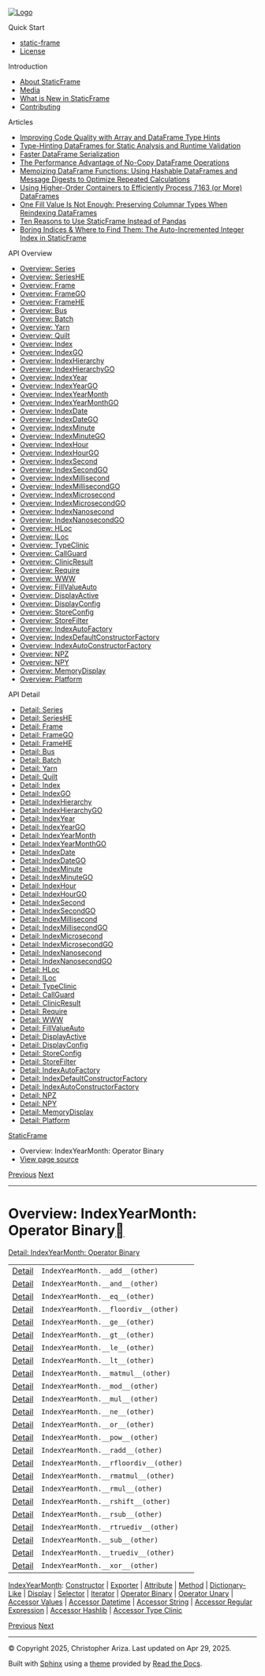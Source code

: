 [![Logo](../_static/sf-logo-web_icon-small.png)](../index.md)

Quick Start

* [static-frame](../readme.md)
* [License](../license.md)

Introduction

* [About StaticFrame](../intro.md)
* [Media](../intro.md#media)
* [What is New in StaticFrame](../new.md)
* [Contributing](../contributing.md)

Articles

* [Improving Code Quality with Array and DataFrame Type Hints](../articles/guard.md)
* [Type-Hinting DataFrames for Static Analysis and Runtime Validation](../articles/ftyping.md)
* [Faster DataFrame Serialization](../articles/serialize.md)
* [The Performance Advantage of No-Copy DataFrame Operations](../articles/no_copy.md)
* [Memoizing DataFrame Functions: Using Hashable DataFrames and Message Digests to Optimize Repeated Calculations](../articles/hash.md)
* [Using Higher-Order Containers to Efficiently Process 7,163 (or More) DataFrames](../articles/uhoc.md)
* [One Fill Value Is Not Enough: Preserving Columnar Types When Reindexing DataFrames](../articles/fill_value.md)
* [Ten Reasons to Use StaticFrame Instead of Pandas](../articles/upgrade.md)
* [Boring Indices & Where to Find Them: The Auto-Incremented Integer Index in StaticFrame](../articles/aiii.md)

API Overview

* [Overview: Series](series.md)
* [Overview: SeriesHE](series_he.md)
* [Overview: Frame](frame.md)
* [Overview: FrameGO](frame_go.md)
* [Overview: FrameHE](frame_he.md)
* [Overview: Bus](bus.md)
* [Overview: Batch](batch.md)
* [Overview: Yarn](yarn.md)
* [Overview: Quilt](quilt.md)
* [Overview: Index](index.md)
* [Overview: IndexGO](index_go.md)
* [Overview: IndexHierarchy](index_hierarchy.md)
* [Overview: IndexHierarchyGO](index_hierarchy_go.md)
* [Overview: IndexYear](index_year.md)
* [Overview: IndexYearGO](index_year_go.md)
* [Overview: IndexYearMonth](index_year_month.md)
* [Overview: IndexYearMonthGO](index_year_month_go.md)
* [Overview: IndexDate](index_date.md)
* [Overview: IndexDateGO](index_date_go.md)
* [Overview: IndexMinute](index_minute.md)
* [Overview: IndexMinuteGO](index_minute_go.md)
* [Overview: IndexHour](index_hour.md)
* [Overview: IndexHourGO](index_hour_go.md)
* [Overview: IndexSecond](index_second.md)
* [Overview: IndexSecondGO](index_second_go.md)
* [Overview: IndexMillisecond](index_millisecond.md)
* [Overview: IndexMillisecondGO](index_millisecond_go.md)
* [Overview: IndexMicrosecond](index_microsecond.md)
* [Overview: IndexMicrosecondGO](index_microsecond_go.md)
* [Overview: IndexNanosecond](index_nanosecond.md)
* [Overview: IndexNanosecondGO](index_nanosecond_go.md)
* [Overview: HLoc](hloc.md)
* [Overview: ILoc](iloc.md)
* [Overview: TypeClinic](type_clinic.md)
* [Overview: CallGuard](call_guard.md)
* [Overview: ClinicResult](clinic_result.md)
* [Overview: Require](require.md)
* [Overview: WWW](www.md)
* [Overview: FillValueAuto](fill_value_auto.md)
* [Overview: DisplayActive](display_active.md)
* [Overview: DisplayConfig](display_config.md)
* [Overview: StoreConfig](store_config.md)
* [Overview: StoreFilter](store_filter.md)
* [Overview: IndexAutoFactory](index_auto_factory.md)
* [Overview: IndexDefaultConstructorFactory](index_default_constructor_factory.md)
* [Overview: IndexAutoConstructorFactory](index_auto_constructor_factory.md)
* [Overview: NPZ](npz.md)
* [Overview: NPY](npy.md)
* [Overview: MemoryDisplay](memory_display.md)
* [Overview: Platform](platform.md)

API Detail

* [Detail: Series](../api_detail/series.md)
* [Detail: SeriesHE](../api_detail/series_he.md)
* [Detail: Frame](../api_detail/frame.md)
* [Detail: FrameGO](../api_detail/frame_go.md)
* [Detail: FrameHE](../api_detail/frame_he.md)
* [Detail: Bus](../api_detail/bus.md)
* [Detail: Batch](../api_detail/batch.md)
* [Detail: Yarn](../api_detail/yarn.md)
* [Detail: Quilt](../api_detail/quilt.md)
* [Detail: Index](../api_detail/index.md)
* [Detail: IndexGO](../api_detail/index_go.md)
* [Detail: IndexHierarchy](../api_detail/index_hierarchy.md)
* [Detail: IndexHierarchyGO](../api_detail/index_hierarchy_go.md)
* [Detail: IndexYear](../api_detail/index_year.md)
* [Detail: IndexYearGO](../api_detail/index_year_go.md)
* [Detail: IndexYearMonth](../api_detail/index_year_month.md)
* [Detail: IndexYearMonthGO](../api_detail/index_year_month_go.md)
* [Detail: IndexDate](../api_detail/index_date.md)
* [Detail: IndexDateGO](../api_detail/index_date_go.md)
* [Detail: IndexMinute](../api_detail/index_minute.md)
* [Detail: IndexMinuteGO](../api_detail/index_minute_go.md)
* [Detail: IndexHour](../api_detail/index_hour.md)
* [Detail: IndexHourGO](../api_detail/index_hour_go.md)
* [Detail: IndexSecond](../api_detail/index_second.md)
* [Detail: IndexSecondGO](../api_detail/index_second_go.md)
* [Detail: IndexMillisecond](../api_detail/index_millisecond.md)
* [Detail: IndexMillisecondGO](../api_detail/index_millisecond_go.md)
* [Detail: IndexMicrosecond](../api_detail/index_microsecond.md)
* [Detail: IndexMicrosecondGO](../api_detail/index_microsecond_go.md)
* [Detail: IndexNanosecond](../api_detail/index_nanosecond.md)
* [Detail: IndexNanosecondGO](../api_detail/index_nanosecond_go.md)
* [Detail: HLoc](../api_detail/hloc.md)
* [Detail: ILoc](../api_detail/iloc.md)
* [Detail: TypeClinic](../api_detail/type_clinic.md)
* [Detail: CallGuard](../api_detail/call_guard.md)
* [Detail: ClinicResult](../api_detail/clinic_result.md)
* [Detail: Require](../api_detail/require.md)
* [Detail: WWW](../api_detail/www.md)
* [Detail: FillValueAuto](../api_detail/fill_value_auto.md)
* [Detail: DisplayActive](../api_detail/display_active.md)
* [Detail: DisplayConfig](../api_detail/display_config.md)
* [Detail: StoreConfig](../api_detail/store_config.md)
* [Detail: StoreFilter](../api_detail/store_filter.md)
* [Detail: IndexAutoFactory](../api_detail/index_auto_factory.md)
* [Detail: IndexDefaultConstructorFactory](../api_detail/index_default_constructor_factory.md)
* [Detail: IndexAutoConstructorFactory](../api_detail/index_auto_constructor_factory.md)
* [Detail: NPZ](../api_detail/npz.md)
* [Detail: NPY](../api_detail/npy.md)
* [Detail: MemoryDisplay](../api_detail/memory_display.md)
* [Detail: Platform](../api_detail/platform.md)

[StaticFrame](../index.md)

* Overview: IndexYearMonth: Operator Binary
* [View page source](../_sources/api_overview/index_year_month-operator_binary.rst.txt)

[Previous](index_year_month-iterator.md "Overview: IndexYearMonth: Iterator")
[Next](index_year_month-operator_unary.md "Overview: IndexYearMonth: Operator Unary")

---

# Overview: IndexYearMonth: Operator Binary[](#overview-indexyearmonth-operator-binary "Link to this heading")

[Detail: IndexYearMonth: Operator Binary](../api_detail/index_year_month-operator_binary.md#api-detail-indexyearmonth-operator-binary)

|  |  |  |
| --- | --- | --- |
| [Detail](../api_detail/index_year_month-operator_binary.md#api-sig-indexyearmonth-add) | `IndexYearMonth.__add__(other)` |  |
| [Detail](../api_detail/index_year_month-operator_binary.md#api-sig-indexyearmonth-and) | `IndexYearMonth.__and__(other)` |  |
| [Detail](../api_detail/index_year_month-operator_binary.md#api-sig-indexyearmonth-eq) | `IndexYearMonth.__eq__(other)` |  |
| [Detail](../api_detail/index_year_month-operator_binary.md#api-sig-indexyearmonth-floordiv) | `IndexYearMonth.__floordiv__(other)` |  |
| [Detail](../api_detail/index_year_month-operator_binary.md#api-sig-indexyearmonth-ge) | `IndexYearMonth.__ge__(other)` |  |
| [Detail](../api_detail/index_year_month-operator_binary.md#api-sig-indexyearmonth-gt) | `IndexYearMonth.__gt__(other)` |  |
| [Detail](../api_detail/index_year_month-operator_binary.md#api-sig-indexyearmonth-le) | `IndexYearMonth.__le__(other)` |  |
| [Detail](../api_detail/index_year_month-operator_binary.md#api-sig-indexyearmonth-lt) | `IndexYearMonth.__lt__(other)` |  |
| [Detail](../api_detail/index_year_month-operator_binary.md#api-sig-indexyearmonth-matmul) | `IndexYearMonth.__matmul__(other)` |  |
| [Detail](../api_detail/index_year_month-operator_binary.md#api-sig-indexyearmonth-mod) | `IndexYearMonth.__mod__(other)` |  |
| [Detail](../api_detail/index_year_month-operator_binary.md#api-sig-indexyearmonth-mul) | `IndexYearMonth.__mul__(other)` |  |
| [Detail](../api_detail/index_year_month-operator_binary.md#api-sig-indexyearmonth-ne) | `IndexYearMonth.__ne__(other)` |  |
| [Detail](../api_detail/index_year_month-operator_binary.md#api-sig-indexyearmonth-or) | `IndexYearMonth.__or__(other)` |  |
| [Detail](../api_detail/index_year_month-operator_binary.md#api-sig-indexyearmonth-pow) | `IndexYearMonth.__pow__(other)` |  |
| [Detail](../api_detail/index_year_month-operator_binary.md#api-sig-indexyearmonth-radd) | `IndexYearMonth.__radd__(other)` |  |
| [Detail](../api_detail/index_year_month-operator_binary.md#api-sig-indexyearmonth-rfloordiv) | `IndexYearMonth.__rfloordiv__(other)` |  |
| [Detail](../api_detail/index_year_month-operator_binary.md#api-sig-indexyearmonth-rmatmul) | `IndexYearMonth.__rmatmul__(other)` |  |
| [Detail](../api_detail/index_year_month-operator_binary.md#api-sig-indexyearmonth-rmul) | `IndexYearMonth.__rmul__(other)` |  |
| [Detail](../api_detail/index_year_month-operator_binary.md#api-sig-indexyearmonth-rshift) | `IndexYearMonth.__rshift__(other)` |  |
| [Detail](../api_detail/index_year_month-operator_binary.md#api-sig-indexyearmonth-rsub) | `IndexYearMonth.__rsub__(other)` |  |
| [Detail](../api_detail/index_year_month-operator_binary.md#api-sig-indexyearmonth-rtruediv) | `IndexYearMonth.__rtruediv__(other)` |  |
| [Detail](../api_detail/index_year_month-operator_binary.md#api-sig-indexyearmonth-sub) | `IndexYearMonth.__sub__(other)` |  |
| [Detail](../api_detail/index_year_month-operator_binary.md#api-sig-indexyearmonth-truediv) | `IndexYearMonth.__truediv__(other)` |  |
| [Detail](../api_detail/index_year_month-operator_binary.md#api-sig-indexyearmonth-xor) | `IndexYearMonth.__xor__(other)` |  |

[IndexYearMonth](index_year_month.md#api-overview-indexyearmonth): [Constructor](index_year_month-constructor.md#api-overview-indexyearmonth-constructor) | [Exporter](index_year_month-exporter.md#api-overview-indexyearmonth-exporter) | [Attribute](index_year_month-attribute.md#api-overview-indexyearmonth-attribute) | [Method](index_year_month-method.md#api-overview-indexyearmonth-method) | [Dictionary-Like](index_year_month-dictionary_like.md#api-overview-indexyearmonth-dictionary-like) | [Display](index_year_month-display.md#api-overview-indexyearmonth-display) | [Selector](index_year_month-selector.md#api-overview-indexyearmonth-selector) | [Iterator](index_year_month-iterator.md#api-overview-indexyearmonth-iterator) | [Operator Binary](#api-overview-indexyearmonth-operator-binary) | [Operator Unary](index_year_month-operator_unary.md#api-overview-indexyearmonth-operator-unary) | [Accessor Values](index_year_month-accessor_values.md#api-overview-indexyearmonth-accessor-values) | [Accessor Datetime](index_year_month-accessor_datetime.md#api-overview-indexyearmonth-accessor-datetime) | [Accessor String](index_year_month-accessor_string.md#api-overview-indexyearmonth-accessor-string) | [Accessor Regular Expression](index_year_month-accessor_regular_expression.md#api-overview-indexyearmonth-accessor-regular-expression) | [Accessor Hashlib](index_year_month-accessor_hashlib.md#api-overview-indexyearmonth-accessor-hashlib) | [Accessor Type Clinic](index_year_month-accessor_type_clinic.md#api-overview-indexyearmonth-accessor-type-clinic)

[Previous](index_year_month-iterator.md "Overview: IndexYearMonth: Iterator")
[Next](index_year_month-operator_unary.md "Overview: IndexYearMonth: Operator Unary")

---

© Copyright 2025, Christopher Ariza.
Last updated on Apr 29, 2025.

Built with [Sphinx](https://www.sphinx-doc.org/) using a
[theme](https://github.com/readthedocs/sphinx_rtd_theme)
provided by [Read the Docs](https://readthedocs.org).